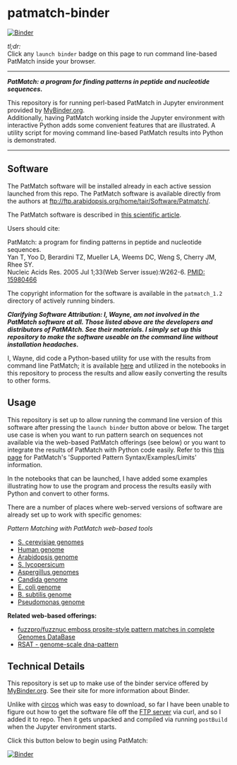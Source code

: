 # patmatch-binder

[![Binder](https://mybinder.org/badge.svg)](https://mybinder.org/v2/gh/fomightez/patmatch-binder/master?filepath=index.ipynb)

*tl;dr:*  
Click any `launch binder` badge on this page to run command line-based PatMatch inside your browser.

------

***PatMatch: a program for finding patterns in peptide and nucleotide sequences.***

This repository is for running perl-based PatMatch in Jupyter environment provided by [MyBinder.org](https://mybinder.org/).  
Additionally, having PatMatch working inside the Jupyter environment with interactive Python adds some convenient features that are illustrated. A utility script for moving command line-based PatMatch results into Python is demonstrated.  

-------

Software
--------

The PatMatch software will be installed already in each active session launched from this repo. The PatMatch software is available directly from the authors at <a href="ftp://ftp.arabidopsis.org/home/tair/Software/Patmatch/">ftp://ftp.arabidopsis.org/home/tair/Software/Patmatch/</a>.

The PatMatch software is described in [this scientific article](https://www.ncbi.nlm.nih.gov/pmc/articles/PMC1160129/).

Users should cite:

PatMatch: a program for finding patterns in peptide and nucleotide sequences.  
Yan T, Yoo D, Berardini TZ, Mueller LA, Weems DC, Weng S, Cherry JM, Rhee SY.  
Nucleic Acids Res. 2005 Jul 1;33(Web Server issue):W262-6. [PMID: 15980466](https://www.ncbi.nlm.nih.gov/pubmed/15980466)

The copyright information for the software is available in the `patmatch_1.2` directory of actively running binders.

***Clarifying Software Attribution: I, Wayne, am not involved in the PatMatch software at all. Those listed above are the developers and distributors of PatMAtch. See their materials. I simply set up this repository to make the software useable on the command line without installation headaches.***

I, Wayne, did code a Python-based utility for use with the results from command line PatMatch; it is available [here](https://github.com/fomightez/sequencework/tree/master/circos-utilities) and utilized in the notebooks in this repository to process the results and allow easily converting the results to other forms.

Usage
-----

This repository is set up to allow running the command line version of this software after pressing the `launch binder` button above or below. The target use case is when you want to run pattern search on sequences not available via the web-based PatMatch offerings (see below) or you want to integrate the results of PatMatch with Python code easily. Refer to this [this page](https://www.yeastgenome.org/nph-patmatch#examples) for PatMatch's 'Supported Pattern Syntax/Examples/Limits' information.

In the notebooks that can be launched, I have added some examples illustrating how to use the program and process the results easily with Python and convert to other forms.

There are a number of places where web-served versions of software are already set up to work with specific genomes:

*Pattern Matching with PatMatch web-based tools*

* [S. cerevisiae genomes](https://www.yeastgenome.org/nph-patmatch)
* [Human genome](https://humancyc.org/patmatch.shtml?organism=HUMAN)
* [Arabidopsis genome](http://www.arabidopsis.org/cgi-bin/patmatch/nph-patmatch.pl)
* [S. lycopersicum](http://solcyc.solgenomics.net/patmatch.shtml?organism=LYCO)
* [Aspergillus genomes](http://www.aspergillusgenome.org/cgi-bin/PATMATCH/nph-patmatch)
* [Candida genome](http://www.candidagenome.org/cgi-bin/PATMATCH/nph-patmatch)
* [E. coli genome](https://ecocyc.org/patmatch.shtml?organism=ECOLI)
* [B. subtilis genome](https://bsubcyc.org/patmatch.shtml?organism=BSUB)
* [Pseudomonas genome](http://www.pseudomonas.com:1555/patmatch.shtml?organism=PSEUDO)


**Related web-based offerings:**

* [fuzzpro/fuzznuc emboss prosite-style pattern matches in complete Genomes DataBase](http://www-archbac.u-psud.fr/genomics/patternMatch.html)
* [RSAT - genome-scale dna-pattern](http://rsat01.biologie.ens.fr/rsat/genome-scale-dna-pattern_form.cgi)


Technical Details
-----------------

This repository is set up to make use of the binder service offered by [MyBinder.org](https://mybinder.org/). See their site for more information about Binder.

Unlike with [circos](https://github.com/fomightez/circos-binder/blob/master/postBuild) which was easy to download, so far I have been unable to figure out how to get the software file off the [FTP server](ftp://ftp.arabidopsis.org/home/tair/Software/Patmatch/) via curl, and so I added it to repo. Then it gets unpacked and compiled via running `postBuild` when the Jupyter environment starts.

Click this button below to begin using PatMatch:

[![Binder](https://mybinder.org/badge.svg)](https://mybinder.org/v2/gh/fomightez/patmatch-binder/master?filepath=index.ipynb)
